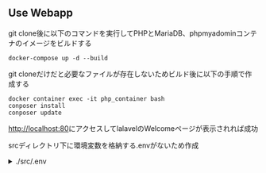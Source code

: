 ## Use Webapp

git clone後に以下のコマンドを実行してPHPとMariaDB、phpmyadominコンテナのイメージをビルドする
```
docker-compose up -d --build
```
git cloneだけだと必要なファイルが存在しないためビルド後に以下の手順で作成する
```
docker container exec -it php_container bash
conposer install
conposer update
```
[http://localhost:80](http://localhost:80)にアクセスしてlalavelのWelcomeページが表示されれば成功

srcディレクトリ下に環境変数を格納する.envがないため作成
<details>

<summary>./src/.env</summary>

```
APP_NAME=Laravel
APP_ENV=local
APP_KEY=base64:fOI0U6dDAKbcKgY3HWmAPW50wiG8rG4RIZbIc9Ygc54=
APP_DEBUG=true
APP_URL=http://localhost

LOG_CHANNEL=stack
LOG_DEPRECATIONS_CHANNEL=null
LOG_LEVEL=debug

DB_CONNECTION=mysql
DB_HOST=db
DB_PORT=3306
DB_DATABASE=test_db
DB_USERNAME=test
DB_PASSWORD=testpass

BROADCAST_DRIVER=log
CACHE_DRIVER=file
FILESYSTEM_DISK=local
QUEUE_CONNECTION=sync
SESSION_DRIVER=file
SESSION_LIFETIME=120

MEMCACHED_HOST=127.0.0.1

REDIS_HOST=127.0.0.1
REDIS_PASSWORD=null
REDIS_PORT=6379

MAIL_MAILER=smtp
MAIL_HOST=mailpit
MAIL_PORT=1025
MAIL_USERNAME=null
MAIL_PASSWORD=null
MAIL_ENCRYPTION=null
MAIL_FROM_ADDRESS="hello@example.com"
MAIL_FROM_NAME="${APP_NAME}"

AWS_ACCESS_KEY_ID=
AWS_SECRET_ACCESS_KEY=
AWS_DEFAULT_REGION=us-east-1
AWS_BUCKET=
AWS_USE_PATH_STYLE_ENDPOINT=false

PUSHER_APP_ID=
PUSHER_APP_KEY=
PUSHER_APP_SECRET=
PUSHER_HOST=
PUSHER_PORT=443
PUSHER_SCHEME=https
PUSHER_APP_CLUSTER=mt1

VITE_PUSHER_APP_KEY="${PUSHER_APP_KEY}"
VITE_PUSHER_HOST="${PUSHER_HOST}"
VITE_PUSHER_PORT="${PUSHER_PORT}"
VITE_PUSHER_SCHEME="${PUSHER_SCHEME}"
VITE_PUSHER_APP_CLUSTER="${PUSHER_APP_CLUSTER}"
```

</details>